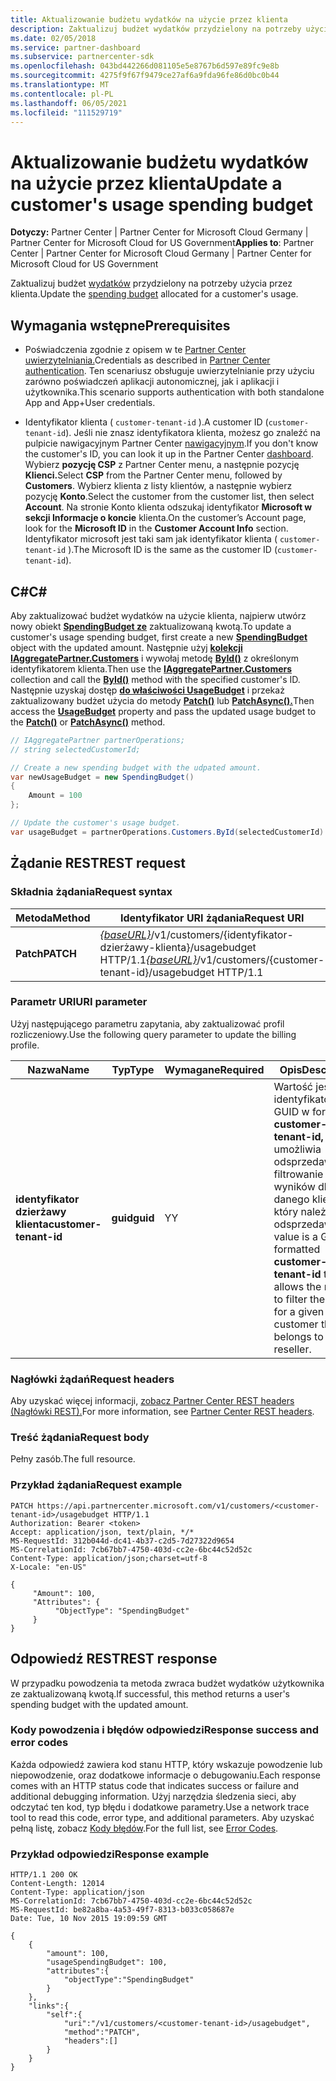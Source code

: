 ```yaml
---
title: Aktualizowanie budżetu wydatków na użycie przez klienta
description: Zaktualizuj budżet wydatków przydzielony na potrzeby użycia przez klienta.
ms.date: 02/05/2018
ms.service: partner-dashboard
ms.subservice: partnercenter-sdk
ms.openlocfilehash: 043bd442266d081105e5e8767b6d597e89fc9e8b
ms.sourcegitcommit: 4275f9f67f9479ce27af6a9fda96fe86d0bc0b44
ms.translationtype: MT
ms.contentlocale: pl-PL
ms.lasthandoff: 06/05/2021
ms.locfileid: "111529719"
---
```

# <a name="update-a-customers-usage-spending-budget"></a><span data-ttu-id="cdbce-103">Aktualizowanie budżetu wydatków na użycie przez klienta</span><span class="sxs-lookup"><span data-stu-id="cdbce-103">Update a customer's usage spending budget</span></span>

<span data-ttu-id="cdbce-104">**Dotyczy:** Partner Center | Partner Center for Microsoft Cloud Germany | Partner Center for Microsoft Cloud for US Government</span><span class="sxs-lookup"><span data-stu-id="cdbce-104">**Applies to**: Partner Center | Partner Center for Microsoft Cloud Germany | Partner Center for Microsoft Cloud for US Government</span></span>

<span data-ttu-id="cdbce-105">Zaktualizuj budżet [wydatków](customer-usage-resources.md#customerusagesummary) przydzielony na potrzeby użycia przez klienta.</span><span class="sxs-lookup"><span data-stu-id="cdbce-105">Update the [spending budget](customer-usage-resources.md#customerusagesummary) allocated for a customer's usage.</span></span>

## <a name="prerequisites"></a><span data-ttu-id="cdbce-106">Wymagania wstępne</span><span class="sxs-lookup"><span data-stu-id="cdbce-106">Prerequisites</span></span>

- <span data-ttu-id="cdbce-107">Poświadczenia zgodnie z opisem w te [Partner Center uwierzytelniania.](partner-center-authentication.md)</span><span class="sxs-lookup"><span data-stu-id="cdbce-107">Credentials as described in [Partner Center authentication](partner-center-authentication.md).</span></span> <span data-ttu-id="cdbce-108">Ten scenariusz obsługuje uwierzytelnianie przy użyciu zarówno poświadczeń aplikacji autonomicznej, jak i aplikacji i użytkownika.</span><span class="sxs-lookup"><span data-stu-id="cdbce-108">This scenario supports authentication with both standalone App and App+User credentials.</span></span>

- <span data-ttu-id="cdbce-109">Identyfikator klienta ( `customer-tenant-id` ).</span><span class="sxs-lookup"><span data-stu-id="cdbce-109">A customer ID (`customer-tenant-id`).</span></span> <span data-ttu-id="cdbce-110">Jeśli nie znasz identyfikatora klienta, możesz go znaleźć na pulpicie nawigacyjnym Partner Center [nawigacyjnym](https://partner.microsoft.com/dashboard).</span><span class="sxs-lookup"><span data-stu-id="cdbce-110">If you don't know the customer's ID, you can look it up in the Partner Center [dashboard](https://partner.microsoft.com/dashboard).</span></span> <span data-ttu-id="cdbce-111">Wybierz **pozycję CSP** z Partner Center menu, a następnie pozycję **Klienci.**</span><span class="sxs-lookup"><span data-stu-id="cdbce-111">Select **CSP** from the Partner Center menu, followed by **Customers**.</span></span> <span data-ttu-id="cdbce-112">Wybierz klienta z listy klientów, a następnie wybierz pozycję **Konto**.</span><span class="sxs-lookup"><span data-stu-id="cdbce-112">Select the customer from the customer list, then select **Account**.</span></span> <span data-ttu-id="cdbce-113">Na stronie Konto klienta odszukaj identyfikator **Microsoft w** **sekcji Informacje o koncie** klienta.</span><span class="sxs-lookup"><span data-stu-id="cdbce-113">On the customer’s Account page, look for the **Microsoft ID** in the **Customer Account Info** section.</span></span> <span data-ttu-id="cdbce-114">Identyfikator microsoft jest taki sam jak identyfikator klienta ( `customer-tenant-id` ).</span><span class="sxs-lookup"><span data-stu-id="cdbce-114">The Microsoft ID is the same as the customer ID  (`customer-tenant-id`).</span></span>

## <a name="c"></a><span data-ttu-id="cdbce-115">C\#</span><span class="sxs-lookup"><span data-stu-id="cdbce-115">C\#</span></span>

<span data-ttu-id="cdbce-116">Aby zaktualizować budżet wydatków na użycie klienta, najpierw utwórz nowy obiekt [**SpendingBudget ze**](/dotnet/api/microsoft.store.partnercenter.models.usage.spendingbudget) zaktualizowaną kwotą.</span><span class="sxs-lookup"><span data-stu-id="cdbce-116">To update a customer's usage spending budget, first create a new [**SpendingBudget**](/dotnet/api/microsoft.store.partnercenter.models.usage.spendingbudget) object with the updated amount.</span></span> <span data-ttu-id="cdbce-117">Następnie użyj [**kolekcji IAggregatePartner.Customers**](/dotnet/api/microsoft.store.partnercenter.customers.icustomercollection) i wywołaj metodę [**ById()**](/dotnet/api/microsoft.store.partnercenter.customers.icustomercollection.byid) z określonym identyfikatorem klienta.</span><span class="sxs-lookup"><span data-stu-id="cdbce-117">Then use the [**IAggregatePartner.Customers**](/dotnet/api/microsoft.store.partnercenter.customers.icustomercollection) collection and call the [**ById()**](/dotnet/api/microsoft.store.partnercenter.customers.icustomercollection.byid) method with the specified customer's ID.</span></span> <span data-ttu-id="cdbce-118">Następnie uzyskaj dostęp [**do właściwości UsageBudget**](/dotnet/api/microsoft.store.partnercenter.customers.icustomer.usagebudget) i przekaż zaktualizowany budżet użycia do metody [**Patch()**](/dotnet/api/microsoft.store.partnercenter.usage.icustomerusagespendingbudget.patch) lub [**PatchAsync().**](/dotnet/api/microsoft.store.partnercenter.usage.icustomerusagespendingbudget.patchasync)</span><span class="sxs-lookup"><span data-stu-id="cdbce-118">Then access the [**UsageBudget**](/dotnet/api/microsoft.store.partnercenter.customers.icustomer.usagebudget) property and pass the updated usage budget to the [**Patch()**](/dotnet/api/microsoft.store.partnercenter.usage.icustomerusagespendingbudget.patch) or [**PatchAsync()**](/dotnet/api/microsoft.store.partnercenter.usage.icustomerusagespendingbudget.patchasync) method.</span></span>

``` csharp
// IAggregatePartner partnerOperations;
// string selectedCustomerId;

// Create a new spending budget with the udpated amount.
var newUsageBudget = new SpendingBudget()
{
    Amount = 100
};

// Update the customer's usage budget.
var usageBudget = partnerOperations.Customers.ById(selectedCustomerId).UsageBudget.Patch(newUsageBudget);
```

## <a name="rest-request"></a><span data-ttu-id="cdbce-119">Żądanie REST</span><span class="sxs-lookup"><span data-stu-id="cdbce-119">REST request</span></span>

### <a name="request-syntax"></a><span data-ttu-id="cdbce-120">Składnia żądania</span><span class="sxs-lookup"><span data-stu-id="cdbce-120">Request syntax</span></span>

| <span data-ttu-id="cdbce-121">Metoda</span><span class="sxs-lookup"><span data-stu-id="cdbce-121">Method</span></span>    | <span data-ttu-id="cdbce-122">Identyfikator URI żądania</span><span class="sxs-lookup"><span data-stu-id="cdbce-122">Request URI</span></span>                                                                                             |
|-----------|---------------------------------------------------------------------------------------------------------|
| <span data-ttu-id="cdbce-123">**Patch**</span><span class="sxs-lookup"><span data-stu-id="cdbce-123">**PATCH**</span></span> | <span data-ttu-id="cdbce-124">[*{baseURL}*](partner-center-rest-urls.md)/v1/customers/{identyfikator-dzierżawy-klienta}/usagebudget HTTP/1.1</span><span class="sxs-lookup"><span data-stu-id="cdbce-124">[*{baseURL}*](partner-center-rest-urls.md)/v1/customers/{customer-tenant-id}/usagebudget  HTTP/1.1</span></span> |

### <a name="uri-parameter"></a><span data-ttu-id="cdbce-125">Parametr URI</span><span class="sxs-lookup"><span data-stu-id="cdbce-125">URI parameter</span></span>

<span data-ttu-id="cdbce-126">Użyj następującego parametru zapytania, aby zaktualizować profil rozliczeniowy.</span><span class="sxs-lookup"><span data-stu-id="cdbce-126">Use the following query parameter to update the billing profile.</span></span>

| <span data-ttu-id="cdbce-127">Nazwa</span><span class="sxs-lookup"><span data-stu-id="cdbce-127">Name</span></span>                   | <span data-ttu-id="cdbce-128">Typ</span><span class="sxs-lookup"><span data-stu-id="cdbce-128">Type</span></span>     | <span data-ttu-id="cdbce-129">Wymagane</span><span class="sxs-lookup"><span data-stu-id="cdbce-129">Required</span></span> | <span data-ttu-id="cdbce-130">Opis</span><span class="sxs-lookup"><span data-stu-id="cdbce-130">Description</span></span>                                                                                                                                            |
|------------------------|----------|----------|--------------------------------------------------------------------------------------------------------------------------------------------------------|
| <span data-ttu-id="cdbce-131">**identyfikator dzierżawy klienta**</span><span class="sxs-lookup"><span data-stu-id="cdbce-131">**customer-tenant-id**</span></span> | <span data-ttu-id="cdbce-132">**guid**</span><span class="sxs-lookup"><span data-stu-id="cdbce-132">**guid**</span></span> | <span data-ttu-id="cdbce-133">Y</span><span class="sxs-lookup"><span data-stu-id="cdbce-133">Y</span></span>        | <span data-ttu-id="cdbce-134">Wartość jest identyfikatorem GUID w formacie **customer-tenant-id,** który umożliwia odsprzedawcy filtrowanie wyników dla danego klienta, który należy do odsprzedawcy.</span><span class="sxs-lookup"><span data-stu-id="cdbce-134">The value is a GUID formatted **customer-tenant-id** that allows the reseller to filter the results for a given customer that belongs to the reseller.</span></span> |

### <a name="request-headers"></a><span data-ttu-id="cdbce-135">Nagłówki żądań</span><span class="sxs-lookup"><span data-stu-id="cdbce-135">Request headers</span></span>

<span data-ttu-id="cdbce-136">Aby uzyskać więcej informacji, [zobacz Partner Center REST headers (Nagłówki REST).](headers.md)</span><span class="sxs-lookup"><span data-stu-id="cdbce-136">For more information, see [Partner Center REST headers](headers.md).</span></span>

### <a name="request-body"></a><span data-ttu-id="cdbce-137">Treść żądania</span><span class="sxs-lookup"><span data-stu-id="cdbce-137">Request body</span></span>

<span data-ttu-id="cdbce-138">Pełny zasób.</span><span class="sxs-lookup"><span data-stu-id="cdbce-138">The full resource.</span></span>

### <a name="request-example"></a><span data-ttu-id="cdbce-139">Przykład żądania</span><span class="sxs-lookup"><span data-stu-id="cdbce-139">Request example</span></span>

```http
PATCH https://api.partnercenter.microsoft.com/v1/customers/<customer-tenant-id>/usagebudget HTTP/1.1
Authorization: Bearer <token>
Accept: application/json, text/plain, */*
MS-RequestId: 312b044d-dc41-4b37-c2d5-7d27322d9654
MS-CorrelationId: 7cb67bb7-4750-403d-cc2e-6bc44c52d52c
Content-Type: application/json;charset=utf-8
X-Locale: "en-US"

{
     "Amount": 100,
     "Attributes": {
          "ObjectType": "SpendingBudget"
     }
}
```

## <a name="rest-response"></a><span data-ttu-id="cdbce-140">Odpowiedź REST</span><span class="sxs-lookup"><span data-stu-id="cdbce-140">REST response</span></span>

<span data-ttu-id="cdbce-141">W przypadku powodzenia ta metoda zwraca budżet wydatków użytkownika ze zaktualizowaną kwotą.</span><span class="sxs-lookup"><span data-stu-id="cdbce-141">If successful, this method returns a user's spending budget with the updated amount.</span></span>

### <a name="response-success-and-error-codes"></a><span data-ttu-id="cdbce-142">Kody powodzenia i błędów odpowiedzi</span><span class="sxs-lookup"><span data-stu-id="cdbce-142">Response success and error codes</span></span>

<span data-ttu-id="cdbce-143">Każda odpowiedź zawiera kod stanu HTTP, który wskazuje powodzenie lub niepowodzenie, oraz dodatkowe informacje o debugowaniu.</span><span class="sxs-lookup"><span data-stu-id="cdbce-143">Each response comes with an HTTP status code that indicates success or failure and additional debugging information.</span></span> <span data-ttu-id="cdbce-144">Użyj narzędzia śledzenia sieci, aby odczytać ten kod, typ błędu i dodatkowe parametry.</span><span class="sxs-lookup"><span data-stu-id="cdbce-144">Use a network trace tool to read this code, error type, and additional parameters.</span></span> <span data-ttu-id="cdbce-145">Aby uzyskać pełną listę, zobacz [Kody błędów](error-codes.md).</span><span class="sxs-lookup"><span data-stu-id="cdbce-145">For the full list, see [Error Codes](error-codes.md).</span></span>

### <a name="response-example"></a><span data-ttu-id="cdbce-146">Przykład odpowiedzi</span><span class="sxs-lookup"><span data-stu-id="cdbce-146">Response example</span></span>

```http
HTTP/1.1 200 OK
Content-Length: 12014
Content-Type: application/json
MS-CorrelationId: 7cb67bb7-4750-403d-cc2e-6bc44c52d52c
MS-RequestId: be82a8ba-4a53-49f7-8313-b033c058687e
Date: Tue, 10 Nov 2015 19:09:59 GMT

{
    {
        "amount": 100,
        "usageSpendingBudget": 100,
        "attributes":{
            "objectType":"SpendingBudget"
        }
    },
    "links":{
        "self":{
            "uri":"/v1/customers/<customer-tenant-id>/usagebudget",
            "method":"PATCH",
            "headers":[]
        }
    }
}
```
